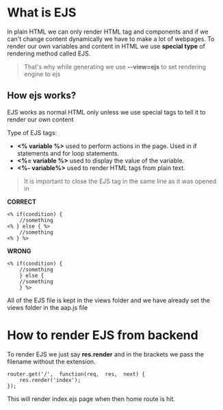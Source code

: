 # What is EJS

In plain HTML we can only render HTML tag and components and if we can't change content dynamically we have to make a lot of webpages.
To render our own variables and content in HTML we use **special type** of rendering method called EJS.

> That's why while generating we use **--view=ejs** to set rendering engine to ejs

## How ejs works?
EJS works as normal HTML only unless we use special tags to tell it to render our own content

Type of EJS tags:

 * **<% variable %>** used to perform actions in the page. Used in if statements and for loop statements.
 * **<%= variable %>** used to display the value of the variable.
 * **<%- variable%>** used to render HTML tags from plain text.

> It is important to close the EJS tag in the same line as it was opened in

**CORRECT**
	
	<% if(condition) {
		//something
	<% } else { %>
		//something
	<% } %>
**WRONG**

	<% if(condition) {
		//something
		} else {
		//something
		} %>
All of the EJS file is kept in the views folder and we have already set the views folder in the aap.js file

# How to render EJS from backend
To render EJS we just say **res.render** and in the brackets we pass the filename without the extension.
	
	router.get('/',  function(req,  res,  next) {
		res.render('index');
	});

This will render index.ejs page when then home route is hit.
